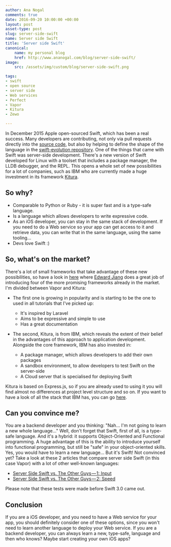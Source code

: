 ```yaml
---
author: Ana Nogal
comments: true
date: 2016-09-20 10:00:00 +00:00
layout: post
asset-type: post
slug: server-side-swift
name: Server side Swift
title: 'Server side Swift'
canonical:
    name: my personal blog
    href: http://www.ananogal.com/blog/server-side-swift/
image:
    src: /assets/img/custom/blog/server-side-swift.png

tags:
- swift
- open source
- server side
- Web services
- Perfect
- Vapor
- Kitura
- Zewo

---
```


In December 2015 Apple open-sourced Swift, which has been a real success. Many developers are contributing, not only via pull requests directly into the [source code](https://github.com/apple/swift), but also by helping to define the shape of the language in the [swift-evolution repository](https://github.com/apple/swift-evolution/tree/master/proposals).
One of the things that came with Swift was server-side development. There's a new version of Swift developed for Linux with a toolset that includes a package manager, the LLDB debugger, and the REPL. This opens a whole set of new possibilities for a lot of companies, such as IBM who are currently made a huge investment in its framework [Kitura](https://github.com/IBM-Swift/Kitura).

## So why?

- Comparable to Python or Ruby - it is super fast and is a type-safe language.
- Is a language which allows developers to write expressive code.
- As an iOS developer, you can stay in the same stack of development. If you need to do a Web service so your app can get access to it and retrieve data, you can write that in the same language, using the same tooling...
- Devs love Swift :)

## So, what's on the market?

There's a lot of small frameworks that take advantage of these new possibilities, so have a look in [here](https://stormpath.com/blog/swift-on-the-server-today) where [Edward Jiang](https://twitter.com/edwardstarcraft) does a great job of introducing four of the more promising frameworks already in the market. I'm divided between Vapor and Kitura:

- The first one is growing in popularity and is starting to be the one to used in all tutorials that I've picked up:
    - It's inspired by Laravel
    - Aims to be expressive and simple to use
    - Has a great documentation

- The second, Kitura, is from IBM, which reveals the extent of their belief in the advantages of this approach to application development. Alongside the core framework, IBM has also invested in:
    - A package manager, which allows developers to add their own packages
    - A sandbox environment, to allow developers to test Swift on the server-side
    - A Cloud server that is specialised for deploying Swift

Kitura is based on Express.js, so if you are already used to using it you will find almost no differences at project level structure and so on.
If you want to have a look of all the stack that IBM has, you can go [here](https://developer.ibm.com/swift/).

## Can you convince me?

You are a backend developer and you thinking: "Nah... I'm not going to learn a new whole language..."
Well, don't forget that Swift, first of all, is a type-safe language. And it's a hybrid: it supports Object-Oriented and Functional programming. A huge advantage of this is the ability to introduce yourself into functional programming, but still be "safe" in your object-oriented skills.
Yes, you would have to learn a new language... But it's Swift!
Not convinced yet? Take a look at these 2 articles that compare server side Swift (in this case Vapor) with a lot of other well-known languages:

- [Server Side Swift vs. The Other Guys — 1: Input](https://medium.com/@qutheory/server-side-swift-vs-the-other-guys-1-input-ec48d7be37b7#.pjqw1mint)  
- [Server Side Swift vs. The Other Guys — 2: Speed](https://medium.com/@qutheory/server-side-swift-vs-the-other-guys-2-speed-ca65b2f79505#.iiykwonuy)



Please note that these tests were made before Swift 3.0 came out.

## Conclusion

If you are a iOS developer, and you need to have a Web service for your app, you should definitely consider one of these options, since you won't need to learn another language to deploy your Web service.
If you are a backend developer, you can always learn a new, type-safe, language and then who knows? Maybe start creating your own iOS apps?
